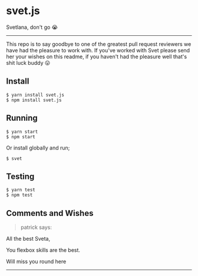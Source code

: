# svet.js
Svetlana, don't go 😭

---

This repo is to say goodbye to one of the greatest pull request reviewers we have had the pleasure to work with. If you've worked with Svet please send her your wishes on this readme, if you haven't had the pleasure well that's shit luck buddy 😛

## Install

```
$ yarn install svet.js
$ npm install svet.js
```

## Running

```
$ yarn start
$ npm start
```

Or install globally and run;

```
$ svet
```

## Testing

```
$ yarn test
$ npm test
```


## Comments and Wishes

> patrick says:

All the best Sveta,

You flexbox skills are the best.

Will miss you round here

---
